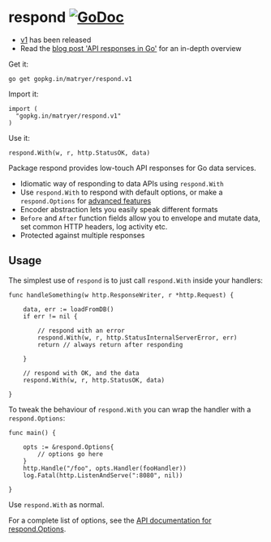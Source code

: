 # respond [![GoDoc](https://godoc.org/github.com/matryer/respond?status.svg)](https://godoc.org/github.com/matryer/respond)

  * [v1](https://github.com/matryer/respond/releases/tag/v1) has been released
  * Read the [blog post 'API responses in Go'](https://medium.com/@matryer/api-responses-in-go-1ef8f7b74997) for an in-depth overview

Get it:

```
go get gopkg.in/matryer/respond.v1
```

Import it:

```
import (
  "gopkg.in/matryer/respond.v1"
)
```

Use it:

```
respond.With(w, r, http.StatusOK, data)
```

Package respond provides low-touch API responses for Go data services.

  * Idiomatic way of responding to data APIs using `respond.With`
  * Use `respond.With` to respond with default options, or make a `respond.Options` for [advanced features](https://godoc.org/github.com/matryer/respond#Options)
  * Encoder abstraction lets you easily speak different formats
  * `Before` and `After` function fields allow you to envelope and mutate data, set common HTTP headers, log activity etc.
  * Protected against multiple responses

## Usage

The simplest use of `respond` is to just call `respond.With` inside your handlers:

```
func handleSomething(w http.ResponseWriter, r *http.Request) {
	
	data, err := loadFromDB()
	if err != nil {

		// respond with an error
		respond.With(w, r, http.StatusInternalServerError, err)
		return // always return after responding

	}

	// respond with OK, and the data
	respond.With(w, r, http.StatusOK, data)

}
```

To tweak the behaviour of `respond.With` you can wrap the handler with a `respond.Options`:

```
func main() {
	
	opts := &respond.Options{
		// options go here
	}
	http.Handle("/foo", opts.Handler(fooHandler))
	log.Fatal(http.ListenAndServe(":8080", nil))

}
```

Use `respond.With` as normal.

For a complete list of options, see the [API documentation for respond.Options](https://godoc.org/github.com/matryer/respond#Options).
